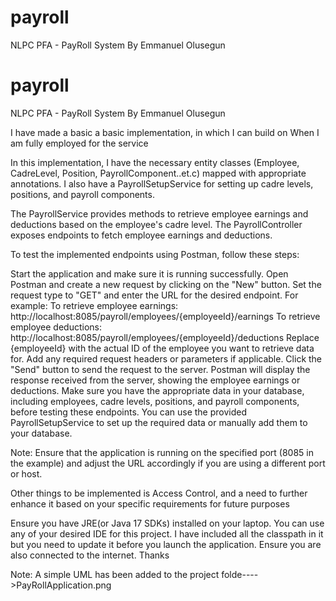 # payroll
NLPC PFA - PayRoll System By Emmanuel Olusegun





# payroll
NLPC PFA - PayRoll System By Emmanuel Olusegun

I have made a basic a basic implementation, in which I can build on When I am fully employed for the service

In this implementation, I have the necessary entity classes (Employee, CadreLevel, Position, PayrollComponent..et.c) mapped with appropriate annotations.
I also have a PayrollSetupService for setting up cadre levels, positions, and payroll components.

The PayrollService provides methods to retrieve employee earnings and deductions based on the employee's cadre level. 
The PayrollController exposes endpoints to fetch employee earnings and deductions.


To test the implemented endpoints using Postman, follow these steps:

Start the application and make sure it is running successfully.
Open Postman and create a new request by clicking on the "New" button.
Set the request type to "GET" and enter the URL for the desired endpoint. For example:
To retrieve employee earnings: http://localhost:8085/payroll/employees/{employeeId}/earnings
To retrieve employee deductions: http://localhost:8085/payroll/employees/{employeeId}/deductions
Replace {employeeId} with the actual ID of the employee you want to retrieve data for.
Add any required request headers or parameters if applicable.
Click the "Send" button to send the request to the server.
Postman will display the response received from the server, showing the employee earnings or deductions.
Make sure you have the appropriate data in your database, including employees, cadre levels, positions, and payroll components, before testing these endpoints. You can use the provided PayrollSetupService to set up the required data or manually add them to your database.

Note: Ensure that the application is running on the specified port (8085 in the example) and adjust the URL accordingly if you are using a different port or host.

Other things to be implemented is Access Control, and a need to further enhance it based on your specific requirements for future purposes



Ensure you have JRE(or Java 17 SDKs) installed on your laptop. You can use any of your desired IDE for this project.   I have included all the classpath in it but you need to update it before you launch the application. Ensure you are also connected to the internet. Thanks



Note: A simple UML has been added to the project folde---->PayRollApplication.png
